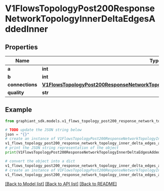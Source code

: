# V1FlowsTopologyPost200ResponseNetworkTopologyInnerDeltaEdgesAddedInner


## Properties

Name | Type | Description | Notes
------------ | ------------- | ------------- | -------------
**a** | **int** |  | [optional] 
**b** | **int** |  | [optional] 
**connections** | [**V1FlowsTopologyPost200ResponseNetworkTopologyInnerDeltaEdgesAddedInnerConnections**](V1FlowsTopologyPost200ResponseNetworkTopologyInnerDeltaEdgesAddedInnerConnections.md) |  | [optional] 
**quality** | **str** |  | [optional] 

## Example

```python
from graphiant_sdk.models.v1_flows_topology_post200_response_network_topology_inner_delta_edges_added_inner import V1FlowsTopologyPost200ResponseNetworkTopologyInnerDeltaEdgesAddedInner

# TODO update the JSON string below
json = "{}"
# create an instance of V1FlowsTopologyPost200ResponseNetworkTopologyInnerDeltaEdgesAddedInner from a JSON string
v1_flows_topology_post200_response_network_topology_inner_delta_edges_added_inner_instance = V1FlowsTopologyPost200ResponseNetworkTopologyInnerDeltaEdgesAddedInner.from_json(json)
# print the JSON string representation of the object
print(V1FlowsTopologyPost200ResponseNetworkTopologyInnerDeltaEdgesAddedInner.to_json())

# convert the object into a dict
v1_flows_topology_post200_response_network_topology_inner_delta_edges_added_inner_dict = v1_flows_topology_post200_response_network_topology_inner_delta_edges_added_inner_instance.to_dict()
# create an instance of V1FlowsTopologyPost200ResponseNetworkTopologyInnerDeltaEdgesAddedInner from a dict
v1_flows_topology_post200_response_network_topology_inner_delta_edges_added_inner_from_dict = V1FlowsTopologyPost200ResponseNetworkTopologyInnerDeltaEdgesAddedInner.from_dict(v1_flows_topology_post200_response_network_topology_inner_delta_edges_added_inner_dict)
```
[[Back to Model list]](../README.md#documentation-for-models) [[Back to API list]](../README.md#documentation-for-api-endpoints) [[Back to README]](../README.md)


